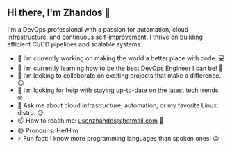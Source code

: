 ## Hi there, I'm Zhandos 👋

I'm a DevOps professional with a passion for automation, cloud infrastructure, and continuous self-improvement. I thrive on building efficient CI/CD pipelines and scalable systems.

<!--
**dev-zhandos/dev-zhandos** is a ✨ _special_ ✨ repository because its `README.md` (this file) appears on your GitHub profile.

Here are some ideas to get you started:

-->

- 🔭 I’m currently working on making the world a better place with code. 💻
- 🌱 I’m currently learning how to be the best DevOps Engineer I can be! 🚀
- 👯 I’m looking to collaborate on exciting projects that make a difference. 😊
- 🤔 I’m looking for help with staying up-to-date on the latest tech trends. 🤓
- 💬 Ask me about cloud infrastructure, automation, or my favorite Linux distro. 😉
- 📫 How to reach me: usenzhandos@hotmail.com 📧
- 😄 Pronouns: He/Him
- ⚡ Fun fact: I know more programming languages than spoken ones! 😜
